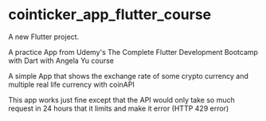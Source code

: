 # cointicker_app_flutter_course

A new Flutter project.

A practice App from Udemy's The Complete Flutter Development Bootcamp with Dart with Angela Yu course

A simple App that shows the exchange rate of some crypto currency and multiple real life currency with coinAPI

This app works just fine except that the API would only take so much request in 24 hours that it limits and make it error (HTTP 429 error)
